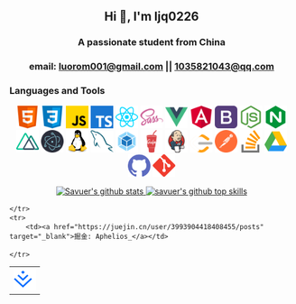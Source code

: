 
## <p align="center">Hi 👋, I'm ljq0226</p>

### <p align="center"> A passionate student from China </p>

### <p align="center"> email: luorom001@gmail.com || 1035821043@qq.com</p>

### Languages and Tools
<p align="center">
	<img src="./images/html.svg" width="40" height="40" alt="html" />
	<img src="./images/css.svg" width="40" height="40" alt="css" />
	<img src="./images/javascript.svg" width="40" height="40" alt="javascript" />
	<img src="./images/typescript.svg" width="40" height="40" alt="typescript" />
  	<img src="./images/reactjs.svg" width="40" height="40" alt="react" />
	<img src="./images/sass.svg" width="40" height="40" alt="sass" />
	<img src="./images/vuejs.svg" width="40" height="40" alt="vue" />
	<img src="./images/angularjs.svg" width="40" height="40" alt="angular" />
	<img src="./images/bootstrap.svg" width="40" height="40" alt="bootstrap" />
	<img src="./images/nodejs.svg" width="40" height="40" alt="node" />
	<img src="./images/nginx.svg" width="40" height="40" alt="nginx" />
	<img src="./images/nuxtjs.svg" width="40" height="40" alt="nuxt" />
	<img src="./images/electron.svg" width="40" height="40" alt="electron" />
	<img src="./images/linux.svg" width="40" height="40" alt="linux" />
	<img src="./images/mysql.svg" width="40" height="40" alt="mysql" />
	<img src="./images/webpack.svg" width="40" height="40" alt="webpack" />
	<img src="./images/gulp.svg" width="40" height="40" alt="gulp" />
	<img src="./images/jenkins.svg" width="40" height="40" alt="jenkins" />
	<img src="./images/leet-code.svg" width="40" height="40" alt="leet-code" />
	<img src="./images/postman.svg" width="40" height="40" alt="postman" />
	<img src="./images/stack-overflow.svg" width="40" height="40" alt="stack-overflow" />
	<img src="./images/google.svg" width="40" height="40" alt="google" />
	<img src="./images/github.svg" width="40" height="40" alt="github" />
	<img src="./images/git.svg" width="40" height="40" alt="git" />
</p>

<p align="center">
	<a href="https://github.com/ljq0226" target="_blank">
		<img src="https://github-readme-stats.vercel.app/api?username=ljq0226&theme=dark&show_icons=true" width="45%" alt="Savuer's github stats"/>
	</a>
	<a href="https://github.com/ljq0226" target="_blank">
		<img src="https://github-readme-stats.vercel.app/api/top-langs/?username=ljq0226&layout=compact&hide=html&theme=dark" width="45%" alt="savuer's github top skills"/>
	</a>
</p>

<!---
ljq0226/ljq0226 is a ✨ special ✨ repository because its `README.md` (this file) appears on your GitHub profile.
You can click the Preview link to take a look at your changes.
--->

<table>
    <tr align="center">
        <td><img src="./images/juejinlogo.svg" width="40" height="40" alt="juejinlogo" /></td>
   
     
    </tr>
    <tr>
        <td><a href="https://juejin.cn/user/3993904418408455/posts" target="_blank">掘金: Aphelios_</a></td>
       
    </tr>
</table>

